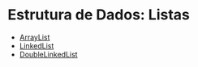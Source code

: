 # Estrutura de Dados: Listas

- [ArrayList](./arrayList/)
- [LinkedList](./linkedList/)
- [DoubleLinkedList](./doubleLinkedList/)